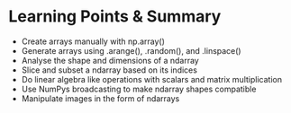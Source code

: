 <h1>Learning Points & Summary</h1>
<ul>
  <li>Create arrays manually with np.array()</li>

<li>Generate arrays using  .arange(), .random(), and .linspace()</li>

<li>Analyse the shape and dimensions of a ndarray</li>

<li>Slice and subset a ndarray based on its indices</li>

<li>Do linear algebra like operations with scalars and matrix multiplication</li>

<li>Use NumPys broadcasting to make ndarray shapes compatible</li>

<li>Manipulate images in the form of ndarrays</li></ul>
